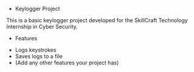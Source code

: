 * Keylogger Project

This is a basic keylogger project developed for the SkillCraft Technology Internship in Cyber Security.

* Features
- Logs keystrokes
- Saves logs to a file
- (Add any other features your project has)

